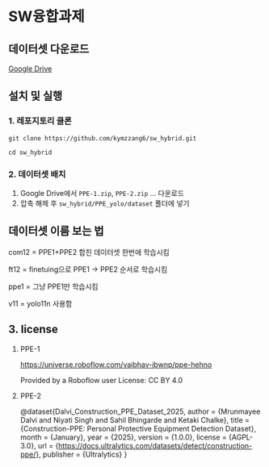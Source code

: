 # SW융합과제

## 데이터셋 다운로드
[Google Drive](https://drive.google.com/drive/folders/1eb8GeTe1xdgtxn21BlKoPcNVLFqJh-oI?usp=sharing)

## 설치 및 실행

### 1. 레포지토리 클론
```git clone https://github.com/kymzzang6/sw_hybrid.git```

```cd sw_hybrid```
### 2. 데이터셋 배치
1. Google Drive에서 `PPE-1.zip`, `PPE-2.zip` ... 다운로드
2. 압축 해제 후 `sw_hybrid/PPE_yolo/dataset` 폴더에 넣기


## 데이터셋 이름 보는 법
com12 = PPE1+PPE2 합친 데이터셋 한번에 학습시킴

ft12 = finetuing으로 PPE1 -> PPE2 순서로 학습시킴

ppe1 = 그냥 PPE1만 학습시킴

v11 = yolo11n 사용함


## 3. license
1. PPE-1
   
    https://universe.roboflow.com/vaibhav-jbwnp/ppe-hehno
    
    Provided by a Roboflow user
    License: CC BY 4.0

2. PPE-2
   
    @dataset{Dalvi_Construction_PPE_Dataset_2025,
        author = {Mrunmayee Dalvi and Niyati Singh and Sahil Bhingarde and Ketaki Chalke},
        title = {Construction-PPE: Personal Protective Equipment Detection Dataset},
        month = {January},
        year = {2025},
        version = {1.0.0},
        license = {AGPL-3.0},
        url = {https://docs.ultralytics.com/datasets/detect/construction-ppe/},
        publisher = {Ultralytics}
    }
